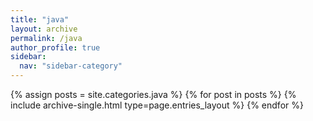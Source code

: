 ```yaml
---
title: "java"
layout: archive
permalink: /java
author_profile: true
sidebar:
  nav: "sidebar-category"
---
```



{% assign posts = site.categories.java %}
{% for post in posts %} {% include archive-single.html type=page.entries_layout %} {% endfor %}
